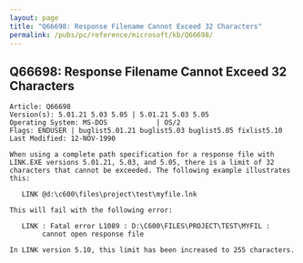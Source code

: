 ```yaml
---
layout: page
title: "Q66698: Response Filename Cannot Exceed 32 Characters"
permalink: /pubs/pc/reference/microsoft/kb/Q66698/
---
```


## Q66698: Response Filename Cannot Exceed 32 Characters

	Article: Q66698
	Version(s): 5.01.21 5.03 5.05 | 5.01.21 5.03 5.05
	Operating System: MS-DOS            | OS/2
	Flags: ENDUSER | buglist5.01.21 buglist5.03 buglist5.05 fixlist5.10
	Last Modified: 12-NOV-1990
	
	When using a complete path specification for a response file with
	LINK.EXE versions 5.01.21, 5.03, and 5.05, there is a limit of 32
	characters that cannot be exceeded. The following example illustrates
	this:
	
	   LINK @d:\c600\files\project\test\myfile.lnk
	
	This will fail with the following error:
	
	   LINK : Fatal error L1089 : D:\C600\FILES\PROJECT\TEST\MYFIL :
	        cannot open response file
	
	In LINK version 5.10, this limit has been increased to 255 characters.
